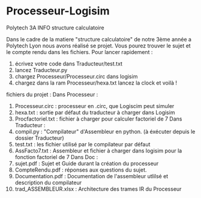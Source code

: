 # Processeur-Logisim
Polytech 3A INFO structure calculatoire

Dans le cadre de la matiere "structure calculatoire" de notre 3ème année a Polytech Lyon nous avons réalisé se projet.
Vous pourez trouver le sujet et le compte rendu dans les fichiers.
Pour lancer rapidement :
1. écrivez votre code dans Traducteur/test.txt
2. lancez Traducteur.py
3. chargez Processeur/Processeur.circ dans logisim
4. chargez dans la ram Processeur/hexa.txt
lancez la clock et voilà !

fichiers du projet :
Dans Processeur : 
1. Processeur.circ : processeur en .circ, que Logiscim peut simuler
2. hexa.txt : sortie par défaut du traducteur à charger dans Logisim
3. Procfactoriel.txt : fichier à charger pour calculer factoriel de 7
Dans Traducteur :
5. compil.py : "Compilateur" d'Assembleur en python. (à éxécuter depuis le dossier Traducteur)
6. test.txt : les fichier utilisé par le compilateur par défaut
7. AssFacto7.txt : Assembleur et fichier à charger dans logisim pour la fonction factoriel de 7
Dans Doc :
8. sujet.pdf : Sujet et Guide durant la création du processeur
9. CompteRendu.pdf : réponses aux questions du sujet.
10. Documentation.pdf : Documentation de l'assembleur utlilsé et description du compilateur
11. trad_ASSEMBLEUR.xlsx : Architecture des trames IR du Processeur
